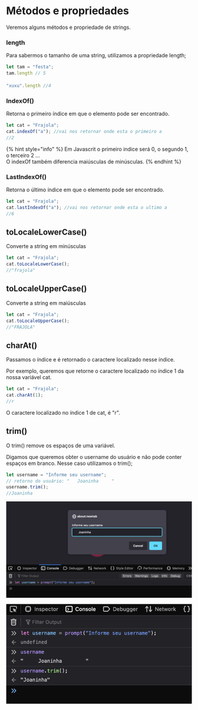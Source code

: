 # Métodos e propriedades

Veremos alguns métodos e propriedade de strings.

### length

Para sabermos o tamanho de uma string, utilizamos a propriedade length;

```javascript
let tam = "festa";
tam.length // 5

"xuxu".length //4
```

### IndexOf()

Retorna o primeiro índice em que o elemento pode ser encontrado.

```javascript
let cat = "Frajola";
cat.indexOf("a"); //vai nos retornar onde esta o primeiro a
//2
```

{% hint style="info" %}
Em Javascrit o primeiro indice será 0, o segundo 1, o terceiro 2 ...\
O indexOf também diferencia maiúsculas de minúsculas.
{% endhint %}

### LastIndexOf()

Retorna o último índice em que o elemento pode ser encontrado.

```javascript
let cat = "Frajola";
cat.lastIndexOf("a"); //vai nos retornar onde esta o ultimo a
//6
```

## toLocaleLowerCase()

Converte a string em minúsculas

```javascript
let cat = "Frajola";
cat.toLocaleLowerCase();
//"frajola"
```

## toLocaleUpperCase()

Converte a string em maiúsculas

```javascript
let cat = "Frajola";
cat.toLocaleUpperCase();
//"FRAJOLA"
```

## charAt()

Passamos o índice e é retornado o caractere localizado nesse índice.

Por exemplo, queremos que retorne o caractere localizado no índice 1 da nossa variável cat.&#x20;

```javascript
let cat = "Frajola";
cat.charAt(1);
//r
```

O caractere localizado no índice 1 de cat, é "r".&#x20;

## trim()

O trim() remove os espaços de uma variável.&#x20;

Digamos que queremos obter o username do usuário e não pode conter espaços em branco. Nesse caso utilizamos o trim();

```javascript
let username = "Informe seu username";
// retorno do usuário: "   Joaninha     "
username.trim();
//Joaninha
```

![](<../.gitbook/assets/image (7).png>)

![](<../.gitbook/assets/image (15).png>)
